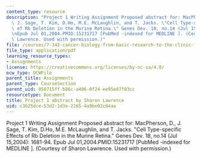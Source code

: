 ```yaml
---
content_type: resource
description: "Project 1 Writing Assignment Proposed abstract for: MacPherson, D.,\
  \ J. Sage, T. Kim, D.Ho, M.E. McLaughlin, and T. Jacks. \"Cell Type-specific Effects\
  \ of Rb Deletion in the Murine Retina.\" Genes Dev. 18, no.14 (Jul 15,2004): 1681-94.\r\
  \nEpub Jul 01,2004.PMID:15231717 [PubMed -indexed for MEDLINE ]. (Courtesy of Sharon\
  \ Lawrence. Used with permission.)"
file: /courses/7-342-cancer-biology-from-basic-research-to-the-clinic-fall-2004/c3b25dce53d21d3e21654a9be02c04aa_sharon_project1.pdf
file_type: application/pdf
learning_resource_types:
- Assignments
license: https://creativecommons.org/licenses/by-nc-sa/4.0/
ocw_type: OCWFile
parent_title: Assignments
parent_type: CourseSection
parent_uid: 050715ff-b86c-a406-0f24-ee95e87f03cc
resourcetype: Document
title: Project 1 abstract by Sharon Lawrence
uid: c3b25dce-53d2-1d3e-2165-4a9be02c04aa
---
```

Project 1 Writing Assignment Proposed abstract for: MacPherson, D., J. Sage, T. Kim, D.Ho, M.E. McLaughlin, and T. Jacks. "Cell Type-specific Effects of Rb Deletion in the Murine Retina." Genes Dev. 18, no.14 (Jul 15,2004): 1681-94.
Epub Jul 01,2004.PMID:15231717 [PubMed -indexed for MEDLINE ]. (Courtesy of Sharon Lawrence. Used with permission.)
